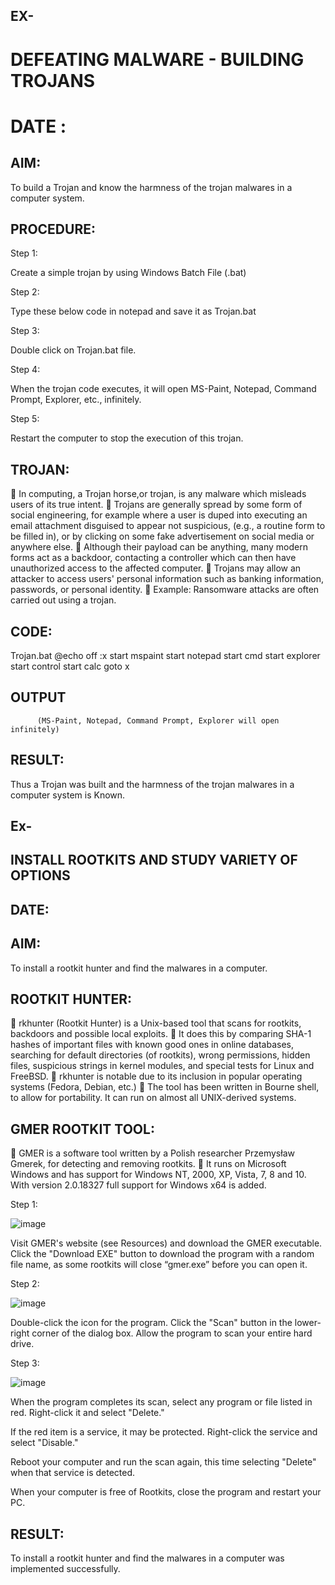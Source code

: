 ## EX-

# DEFEATING MALWARE - BUILDING TROJANS 
# DATE : 

## AIM:  
 To build a Trojan and know the harmness of the trojan malwares in a computer system.  
 
## PROCEDURE: 
Step 1:

Create a simple trojan by using Windows Batch File (.bat) 

Step 2:

Type these below code in notepad and save it as Trojan.bat

Step 3:

Double click on Trojan.bat file. 

Step 4:

When the trojan code executes, it will open MS-Paint, Notepad, Command Prompt, Explorer, etc., infinitely. 

Step 5:

Restart the computer to stop the execution of this trojan. 
 
## TROJAN: 
  In computing, a Trojan horse,or trojan, is any malware which misleads users of its 
true intent. 
  Trojans are generally spread by some form of social engineering, for example where a 
user is duped into executing an email attachment disguised to appear not suspicious, 
(e.g., a routine form to be filled in), or by clicking on some fake advertisement on 
social media or anywhere else. 
 Although their payload can be anything, many modern forms act as a backdoor, 
contacting a controller which can then have unauthorized access to the affected 
computer. 
 Trojans may allow an attacker to access users' personal information such as banking 
information, passwords, or personal identity. 
  Example: Ransomware attacks are often carried out using a trojan. 

## CODE: 
Trojan.bat 
@echo off 
:x 
start mspaint 
start notepad 
start cmd 
start explorer 
start control 
start calc 
goto x 
 
## OUTPUT 
          (MS-Paint, Notepad, Command Prompt, Explorer will open infinitely)

## RESULT:
  Thus a Trojan was built and the harmness of the trojan malwares in a computer system is Known.  





## Ex-

## INSTALL ROOTKITS AND STUDY VARIETY OF OPTIONS 
## DATE: 
 
## AIM:

 To install a rootkit hunter and find the malwares in a computer. 
 
## ROOTKIT HUNTER: 

 rkhunter (Rootkit Hunter) is a Unix-based tool that scans for rootkits, backdoors and 
possible local exploits. 
 It does this by comparing SHA-1 hashes of important files with known good ones in 
online databases, searching for default directories (of rootkits), wrong permissions, 
hidden files, suspicious strings in kernel modules, and special tests for Linux and 
FreeBSD. 
 rkhunter is notable due to its inclusion in popular operating systems (Fedora, Debian, 
etc.) 
 The tool has been written in Bourne shell, to allow for portability. It can run on 
almost all UNIX-derived systems. 
 
## GMER ROOTKIT TOOL: 

 GMER is a software tool written by a Polish researcher Przemysław Gmerek, for 
detecting and removing rootkits. 
 It runs on Microsoft Windows and has support for Windows NT, 2000, XP, Vista, 7, 
8 and 10. With version 2.0.18327 full support for Windows x64 is added. 
 
Step 1:
 
 ![image](https://github.com/IsaacAIML2023/EX-05_CNS/assets/158465339/7a1c42e6-2bba-4c48-a662-e84ae9868104)

Visit GMER's website (see Resources) and download the GMER executable. 
Click the "Download EXE" button to download the program with a random file name, as 
some rootkits will close “gmer.exe” before you can open it. 
 
Step 2:

 ![image](https://github.com/IsaacAIML2023/EX-05_CNS/assets/158465339/e59eac81-a8f2-4714-aabf-fac41f6a8293)

Double-click the icon for the program. 
Click the "Scan" button in the lower-right corner of the dialog box. Allow the program to 
scan your entire hard drive. 

Step 3: 
 
 ![image](https://github.com/IsaacAIML2023/EX-05_CNS/assets/158465339/30465d75-b079-4141-9d0e-59f0c8150028)

When the program completes its scan, select any program or file listed in red. Right-click it 
and select "Delete." 

If the red item is a service, it may be protected. Right-click the service and select "Disable." 

Reboot your computer and run the scan again, this time selecting "Delete" when that service 
is detected. 

When your computer is free of Rootkits, close the program and restart your  PC. 
  
## RESULT:
  To install a rootkit hunter and find the malwares in a computer was implemented successfully. 
